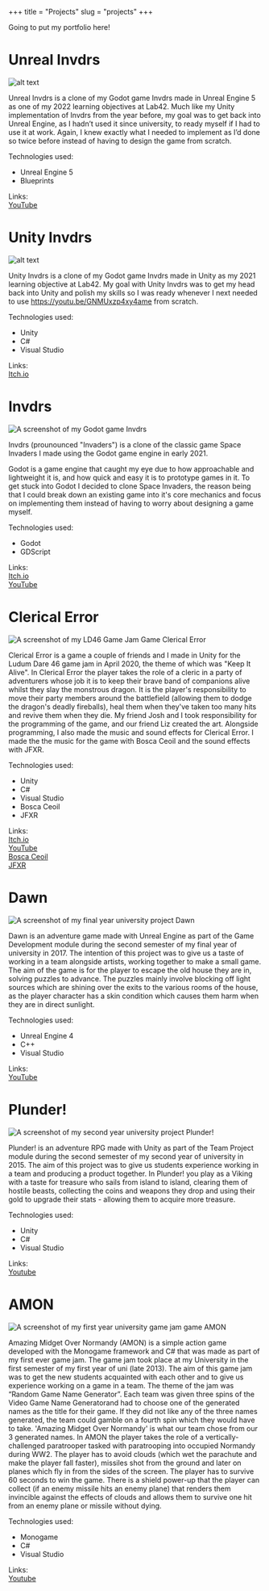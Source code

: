 +++ 
title = "Projects" 
slug = "projects" 
+++

Going to put my portfolio here!

# Unreal Invdrs
![alt text]()

Unreal Invdrs is a clone of my Godot game Invdrs made in
Unreal Engine 5 as one of my 2022 learning objectives at
Lab42.
Much like my Unity implementation of Invdrs from the year
before, my goal was to get back into Unreal Engine, as I
hadn’t used it since university, to ready myself if I had to
use it at work. Again, I knew exactly what I needed to
implement as I’d done so twice before instead of having to
design the game from scratch.

Technologies used:
- Unreal Engine 5
- Blueprints

Links:\
[YouTube](https://youtu.be/mkaScKTSaYo)

# Unity Invdrs
![alt text]()

Unity Invdrs is a clone of my Godot game Invdrs made in
Unity as my 2021 learning objective at Lab42.
My goal with Unity Invdrs was to get my head back into
Unity and polish my skills so I was ready whenever I next
needed to use https://youtu.be/GNMUxzp4xy4ame from scratch.

Technologies used:
- Unity
- C#
- Visual Studio

Links:\
[Itch.io](https://terrorbyte.itch.io/invdrs-unity)

# Invdrs
![A screenshot of my Godot game Invdrs](/images/projects/invdrs-cover-photo.png)

Invdrs (prounounced "Invaders") is a clone of the classic
game Space Invaders I made using the Godot game
engine in early 2021.

Godot is a game engine that caught my eye due to how
approachable and lightweight it is, and how quick and
easy it is to prototype games in it. To get stuck into Godot I
decided to clone Space Invaders, the reason being that I
could break down an existing game into it's core
mechanics and focus on implementing them instead of
having to worry about designing a game myself.

Technologies used:
- Godot
- GDScript

Links:\
[Itch.io](https://terrorbyte.itch.io/invdrs)\
[YouTube](https://youtu.be/1cjx9s29uPo?si=XrBwPj8cd3zW6sM5)

# Clerical Error
![A screenshot of my LD46 Game Jam Game Clerical Error](/images/projects/clerical-error-screenshot.png)

Clerical Error is a game a couple of friends and I made in Unity for the
Ludum Dare 46 game jam in April 2020, the theme of which was "Keep It
Alive".
In Clerical Error the player takes the role of a cleric in a party of
adventurers whose job it is to keep their brave band of companions alive
whilst they slay the monstrous dragon. It is the player's responsibility to
move their party members around the battlefield (allowing them to dodge
the dragon's deadly fireballs), heal them when they've taken too many hits
and revive them when they die.
My friend Josh and I took responsibility for the programming of the game,
and our friend Liz created the art. Alongside programming, I also made the
music and sound effects for Clerical Error. I made the the music for the
game with Bosca Ceoil and the sound effects with JFXR.

Technologies used:
- Unity
- C#
- Visual Studio
- Bosca Ceoil
- JFXR

Links:\
[Itch.io](https://phantombadger.itch.io/clerical-error)\
[YouTube](https://youtu.be/qNt3-SJMV7U)\
[Bosca Ceoil](https://boscaceoil.net/)\
[JFXR](https://jfxr.frozenfractal.com/)

# Dawn
![A screenshot of my final year university project Dawn](/images/projects/dawn-screenshot.png)

Dawn is an adventure game made with Unreal Engine as part of
the Game Development module during the second semester of
my final year of university in 2017. The intention of this project
was to give us a taste of working in a team alongside artists,
working together to make a small game.
The aim of the game is for the player to escape the old house
they are in, solving puzzles to advance. The puzzles mainly
involve blocking off light sources which are shining over the exits
to the various rooms of the house, as the player character has a
skin condition which causes them harm when they are in direct
sunlight.

Technologies used:
- Unreal Engine 4
- C++
- Visual Studio

Links:\
[YouTube](https://youtu.be/GNMUxzp4xy4)

# Plunder!
![A screenshot of my second year university project Plunder!](/images/projects/plunder-screenshot.png)

Plunder! is an adventure RPG made with Unity as part of the
Team Project module during the second semester of my second
year of university in 2015. The aim of this project was to give us
students experience working in a team and producing a product
together.
In Plunder! you play as a Viking with a taste for treasure who sails
from island to island, clearing them of hostile beasts, collecting
the coins and weapons they drop and using their gold to upgrade
their stats - allowing them to acquire more treasure.

Technologies used:
- Unity
- C#
- Visual Studio

Links:\
[Youtube](https://youtu.be/JYS5JhI4UZE)

# AMON
![A screenshot of my first year university game jam game AMON](/images/projects/AMON-screenshot.png)

Amazing Midget Over Normandy (AMON) is a simple action game developed with the
Monogame framework and C# that was made as part of my first ever game jam. The
game jam took place at my University in the first semester of my first year of uni (late
2013). The aim of this game jam was to get the new students acquainted with each
other and to give us experience working on a game in a team.
The theme of the jam was “Random Game Name Generator”. Each team was given
three spins of the Video Game Name Generatorand had to choose one of the
generated names as the title for their game. If they did not like any of the three names
generated, the team could gamble on a fourth spin which they would have to take.
'Amazing Midget Over Normandy' is what our team chose from our 3 generated names.
In AMON the player takes the role of a vertically-challenged paratrooper tasked with
paratrooping into occupied Normandy during WW2.
The player has to avoid clouds (which wet the parachute and make the player fall
faster), missiles shot from the ground and later on planes which fly in from the sides of
the screen. The player has to survive 60 seconds to win the game. There is a shield
power-up that the player can collect (if an enemy missile hits an enemy plane) that
renders them invincible against the effects of clouds and allows them to survive one hit
from an enemy plane or missile without dying.

Technologies used:
- Monogame
- C#
- Visual Studio

Links:\
[Youtube](https://youtu.be/GNMUxzp4xy4)